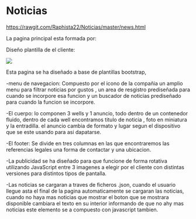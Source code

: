 # Noticias

https://rawgit.com/Raphista22/Noticias/master/news.html


La pagina principal esta formada por:

Diseño plantilla de el cliente:


<img src="https://lh3.googleusercontent.com/TOdrgJllDgPAb8vlDTP791zy439A6-BqsGMSbNC5J5g-rZZJlZTu3PmqjvyiqBOXHQGBoJLc17CdQMeuUCbx=w1365-h630" />


Esta pagina se ha diseñado a base de plantillas bootstrap,

-menu de navegacion:
Compuesto por el icono de la compañia un amplio menu para filtrar noticias por gustos , un area de resgistro prediseñada para cuando se incorpore esa funcion y un buscador de noticias prediseñado para cuando la funcion se incorpore.


-El cuerpo: 
lo componen 3 wells y 1 anuncio, todo dentro de un contenedor fluido,
dentro de cada well encontramos titulo de noticia , foto en miniatura y la entradilla.
el anuncio cambia de formato y lugar segun el dispositivo que se este usando para asi dapatarse.

-El footer:
Se divide en tres columnas en las que encontraremos las referencias legales
una forma de contactar y una ubicacion.


-La publicidad se ha diseñado para que funcione de forma rotativa utilizando JavaScript entre 3 imagenes a elegir por el cliente con distintas versiones para distintos tipos de pantalla.

-Las noticias se cargaran a traves de ficheros .json, cuando el usuario llegue asta el final de la pagina automaticamente se cargaran las noticias, cuando no haya mas noticias que mostrar el boton que se mostrara disponible cambiara el texto en su interior informando de que no ahy mas noticias este elemento se a compuesto con javascript tambien.


